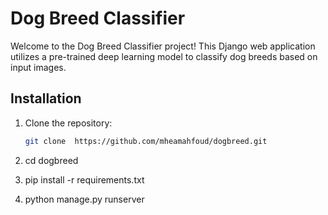 # Dog Breed Classifier

Welcome to the Dog Breed Classifier project! This Django web application utilizes a pre-trained deep learning model to classify dog breeds based on input images.

## Installation



1. Clone the repository:

   ```bash
   git clone  https://github.com/mheamahfoud/dogbreed.git
2. cd dogbreed   
3.   pip install -r requirements.txt
4.   python manage.py runserver

